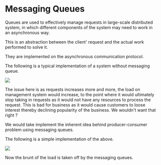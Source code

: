 # Messaging Queues

Queues are used to effectively manage requests in large-scale distributed system, in which different components of the system may need to work in an asynchronous way.

This is an abstraction between the client' request and the actual work performed to solve it.

They are implemented on the asynchronous communication protocol.

The following is a typical implementation of a system without messaging queue.

![](https://raw.githubusercontent.com/aditya109/designs-for-software-designers/main/assets/typicalsystemswithoutmq.svg)

The issue here is as requests increases more and more, the load on management system would increase, to the point where it would ultimately stop taking in requests as it would not have any resources to process the request. This is bad for business as it would cause customers to loose interest thereby declining popularity of the business. We wouldn't want that right ?

We would take implement the inherent idea behind producer-consumer problem using messaging queues.

The following is a simple implementation of the above.

 ![](https://raw.githubusercontent.com/aditya109/designs-for-software-designers/main/assets/asyncsystemwithmq.svg)

Now the brunt of the load is taken off by the messaging queues.



